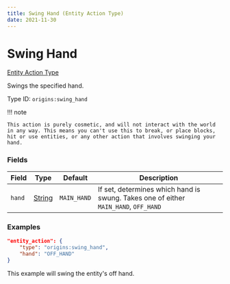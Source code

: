 ```yaml
---
title: Swing Hand (Entity Action Type)
date: 2021-11-30
---
```


# Swing Hand

[Entity Action Type](../entity_action_types.md)

Swings the specified hand.

Type ID: `origins:swing_hand`

!!! note

    This action is purely cosmetic, and will not interact with the world in any way. This means you can't use this to break, or place blocks, hit or use entities, or any other action that involves swinging your hand.


### Fields

Field  | Type | Default | Description
-------|------|---------|-------------
`hand` | [String](../data_types/string.md) | `MAIN_HAND` | If set, determines which hand is swung. Takes one of either `MAIN_HAND`, `OFF_HAND`



### Examples

```json
"entity_action": {
    "type": "origins:swing_hand",
    "hand": "OFF_HAND"
}
```

This example will swing the entity's off hand.
